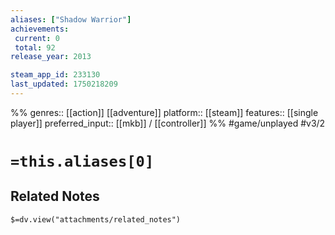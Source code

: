 ```yaml
---
aliases: ["Shadow Warrior"]
achievements:
 current: 0
 total: 92
release_year: 2013

steam_app_id: 233130
last_updated: 1750218209
---
```

%%
genres:: [[action]] [[adventure]]
platform:: [[steam]]
features:: [[single player]]
preferred_input:: [[mkb]] / [[controller]]
%%
#game/unplayed
#v3/2

# `=this.aliases[0]`
## Related Notes
`$=dv.view("attachments/related_notes")`